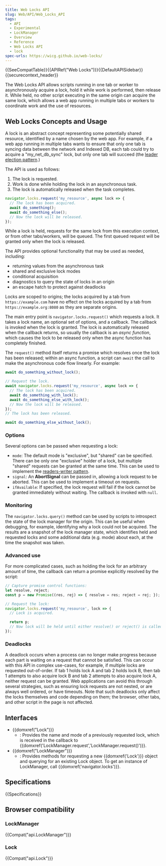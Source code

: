 ```yaml
---
title: Web Locks API
slug: Web/API/Web_Locks_API
tags:
  - API
  - Experimental
  - LockManager
  - Overview
  - Reference
  - Web Locks API
  - lock
spec-urls: https://wicg.github.io/web-locks/
---
```

{{SeeCompatTable}}{{APIRef("Web Locks")}}{{DefaultAPISidebar}}{{securecontext_header}}

The Web Locks API allows scripts running in one tab or worker to asynchronously acquire a lock, hold it while work is performed, then release it. While held, no other script executing in the same origin can acquire the same lock, which allows a web app running in multiple tabs or workers to coordinate work and the use of resources.

## Web Locks Concepts and Usage

A lock is an abstract concept representing some potentially shared resource, identified by a name chosen by the web app. For example, if a web app running in multiple tabs wants to ensure that only one tab is syncing data between the network and Indexed DB, each tab could try to acquire a "my_net_db_sync" lock, but only one tab will succeed (the [leader election pattern](https://en.wikipedia.org/wiki/Leader_election).)

The API is used as follows:

1. The lock is requested.
2. Work is done while holding the lock in an asynchronous task.
3. The lock is automatically released when the task completes.

```js
navigator.locks.request('my_resource', async lock => {
  // The lock has been acquired.
  await do_something();
  await do_something_else();
  // Now the lock will be released.
});
```

While a lock is held, requests for the same lock from this execution context, or from other tabs/workers, will be queued. The first queued request will be granted only when the lock is released.

The API provides optional functionality that may be used as needed, including:

- returning values from the asynchronous task
- shared and exclusive lock modes
- conditional acquisition
- diagnostics to query the state of locks in an origin
- an escape hatch to protect against deadlocks

Locks are scoped to origins; the locks acquired by a tab from `https://example.com` have no effect on the locks acquired by a tab from `https://example.org:8080` as they are separate origins.

The main entry point is `navigator.locks.request()` which requests a lock. It takes a lock name, an optional set of options, and a callback. The callback is invoked when the lock is granted. The lock is automatically released when the callback returns, so usually the callback is an _async function_, which causes the lock to be released only when the async function has completely finished.

The `request()` method itself returns a promise which resolves once the lock has been released;
within an async function, a script can `await` the call to make the asynchronous code flow linearly.
For example:

```js
await do_something_without_lock();

// Request the lock.
await navigator.locks.request('my_resource', async lock => {
  // The lock has been acquired.
  await do_something_with_lock();
  await do_something_else_with_lock();
  // Now the lock will be released.
});
// The lock has been released.

await do_something_else_without_lock();
```

### Options

Several options can be passed when requesting a lock:

- `mode`: The default mode is "exclusive", but "shared" can be specified. There can be only one "exclusive" holder of a lock, but multiple "shared" requests can be granted at the same time. This can be used to implement the [readers-writer pattern](https://en.wikipedia.org/wiki/Readers%E2%80%93writer_lock).
- `signal`: An **AbortSignal** can be passed in, allowing a lock request to be aborted. This can be used to implement a timeout on requests.
- `ifAvailable`: If specified, the lock request will fail if the lock cannot be granted immediately without waiting. The callback is invoked with `null`.

### Monitoring

The `navigator.locks.query()` method can be used by scripts to introspect the state of the lock manager for the origin. This can be useful when debugging, for example, identifying why a lock could not be acquired. The results are a snapshot of the lock manager state, which identifies held and requested locks and some additional data (e.g. mode) about each, at the time the snapshot was taken.

### Advanced use

For more complicated cases, such as holding the lock for an arbitrary amount of time, the callback can return a promise explicitly resolved by the script:

```js
// Capture promise control functions:
let resolve, reject;
const p = new Promise((res, rej) => { resolve = res; reject = rej; });

// Request the lock:
navigator.locks.request('my_resource', lock => {
  // Lock is acquired.

  return p;
  // Now lock will be held until either resolve() or reject() is called.
});
```

### Deadlocks

A deadlock occurs when a process can no longer make progress because each part is waiting on a request that cannot be satisfied. This can occur with this API in complex use-cases, for example, if multiple locks are requested out-of-order. If tab 1 holds lock A and tab 2 holds lock B, then tab 1 attempts to also acquire lock B and tab 2 attempts to also acquire lock A, neither request can be granted. Web applications can avoid this through several strategies, such as ensuring lock requests are not nested, or are always well ordered, or have timeouts. Note that such deadlocks only affect the locks themselves and code depending on them; the browser, other tabs, and other script in the page is not affected.

## Interfaces

- {{domxref("Lock")}}
  - : Provides the name and mode of a previously requested lock, which is received in the callback to {{domxref('LockManager.request','LockManager.request()')}}.
- {{domxref("LockManager")}}
  - : Provides methods for requesting a new {{domxref('Lock')}} object and querying for an existing Lock object. To get an instance of LockManager, call {{domxref('navigator.locks')}}.

## Specifications

{{Specifications}}

## Browser compatibility

### LockManager

{{Compat("api.LockManager")}}

### Lock

{{Compat("api.Lock")}}
